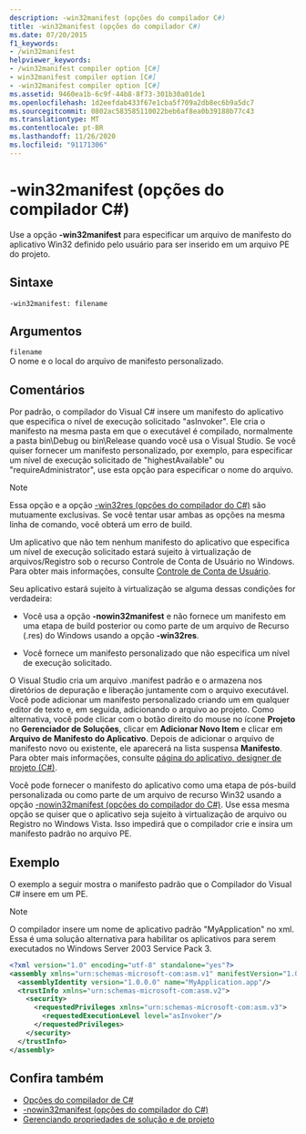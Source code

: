 ```yaml
---
description: -win32manifest (opções do compilador C#)
title: -win32manifest (opções do compilador C#)
ms.date: 07/20/2015
f1_keywords:
- /win32manifest
helpviewer_keywords:
- /win32manifest compiler option [C#]
- win32manifest compiler option [C#]
- -win32manifest compiler option [C#]
ms.assetid: 9460ea1b-6c9f-44b8-8f73-301b30a01de1
ms.openlocfilehash: 1d2eefdab433f67e1cba5f709a2db8ec6b9a5dc7
ms.sourcegitcommit: 0802ac583585110022beb6af8ea0b39188b77c43
ms.translationtype: MT
ms.contentlocale: pt-BR
ms.lasthandoff: 11/26/2020
ms.locfileid: "91171306"
---
```

# <a name="-win32manifest-c-compiler-options"></a>-win32manifest (opções do compilador C#)

Use a opção **-win32manifest** para especificar um arquivo de manifesto do aplicativo Win32 definido pelo usuário para ser inserido em um arquivo PE do projeto.  
  
## <a name="syntax"></a>Sintaxe  
  
```console  
-win32manifest: filename  
```  
  
## <a name="arguments"></a>Argumentos  

 `filename`  
 O nome e o local do arquivo de manifesto personalizado.  
  
## <a name="remarks"></a>Comentários  

 Por padrão, o compilador do Visual C# insere um manifesto do aplicativo que especifica o nível de execução solicitado "asInvoker". Ele cria o manifesto na mesma pasta em que o executável é compilado, normalmente a pasta bin\Debug ou bin\Release quando você usa o Visual Studio. Se você quiser fornecer um manifesto personalizado, por exemplo, para especificar um nível de execução solicitado de "highestAvailable" ou "requireAdministrator", use esta opção para especificar o nome do arquivo.  
  
> [!NOTE]
> Essa opção e a opção [-win32res (opções do compilador do C#)](./win32res-compiler-option.md) são mutuamente exclusivas. Se você tentar usar ambas as opções na mesma linha de comando, você obterá um erro de build.  
  
 Um aplicativo que não tem nenhum manifesto do aplicativo que especifica um nível de execução solicitado estará sujeito à virtualização de arquivos/Registro sob o recurso Controle de Conta de Usuário no Windows. Para obter mais informações, consulte [Controle de Conta de Usuário](/windows/access-protection/user-account-control/user-account-control-overview).  
  
 Seu aplicativo estará sujeito à virtualização se alguma dessas condições for verdadeira:  
  
- Você usa a opção **-nowin32manifest** e não fornece um manifesto em uma etapa de build posterior ou como parte de um arquivo de Recurso (.res) do Windows usando a opção **-win32res**.  
  
- Você fornece um manifesto personalizado que não especifica um nível de execução solicitado.  
  
 O Visual Studio cria um arquivo .manifest padrão e o armazena nos diretórios de depuração e liberação juntamente com o arquivo executável. Você pode adicionar um manifesto personalizado criando um em qualquer editor de texto e, em seguida, adicionando o arquivo ao projeto. Como alternativa, você pode clicar com o botão direito do mouse no ícone **Projeto** no **Gerenciador de Soluções**, clicar em **Adicionar Novo Item** e clicar em **Arquivo de Manifesto do Aplicativo**. Depois de adicionar o arquivo de manifesto novo ou existente, ele aparecerá na lista suspensa **Manifesto**. Para obter mais informações, consulte [página do aplicativo, designer de projeto (C#)](/visualstudio/ide/reference/application-page-project-designer-csharp).  
  
 Você pode fornecer o manifesto do aplicativo como uma etapa de pós-build personalizada ou como parte de um arquivo de recurso Win32 usando a opção [-nowin32manifest (opções do compilador do C#)](./nowin32manifest-compiler-option.md). Use essa mesma opção se quiser que o aplicativo seja sujeito à virtualização de arquivo ou Registro no Windows Vista. Isso impedirá que o compilador crie e insira um manifesto padrão no arquivo PE.  
  
## <a name="example"></a>Exemplo  

 O exemplo a seguir mostra o manifesto padrão que o Compilador do Visual C# insere em um PE.  
  
> [!NOTE]
> O compilador insere um nome de aplicativo padrão "MyApplication" no xml. Essa é uma solução alternativa para habilitar os aplicativos para serem executados no Windows Server 2003 Service Pack 3.  
  
```xml  
<?xml version="1.0" encoding="utf-8" standalone="yes"?>  
<assembly xmlns="urn:schemas-microsoft-com:asm.v1" manifestVersion="1.0">  
  <assemblyIdentity version="1.0.0.0" name="MyApplication.app"/>  
  <trustInfo xmlns="urn:schemas-microsoft-com:asm.v2">  
    <security>  
      <requestedPrivileges xmlns="urn:schemas-microsoft-com:asm.v3">  
        <requestedExecutionLevel level="asInvoker"/>  
      </requestedPrivileges>  
    </security>  
  </trustInfo>  
</assembly>  
```  
  
## <a name="see-also"></a>Confira também

- [Opções do compilador de C#](./index.md)
- [-nowin32manifest (opções do compilador do C#)](./nowin32manifest-compiler-option.md)
- [Gerenciando propriedades de solução e de projeto](/visualstudio/ide/managing-project-and-solution-properties)
